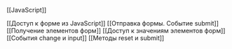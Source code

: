 [[JavaScript]]

[[Доступ к форме из JavaScript]]
[[Отправка формы. Событие submit]]
[[Получение элементов форм]]
[[Доступ к значениям элементов форм]]
[[События change и input]]
[[Методы reset и submit]]